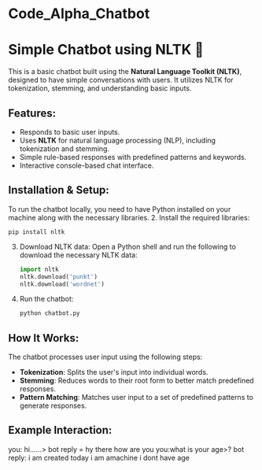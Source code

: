 # Code_Alpha_Chatbot
# Simple Chatbot using NLTK 🤖

This is a basic chatbot built using the **Natural Language Toolkit (NLTK)**, designed to have simple conversations with users. It utilizes NLTK for tokenization, stemming, and understanding basic inputs.

## Features:
- Responds to basic user inputs.
- Uses **NLTK** for natural language processing (NLP), including tokenization and stemming.
- Simple rule-based responses with predefined patterns and keywords.
- Interactive console-based chat interface.

## Installation & Setup:
To run the chatbot locally, you need to have Python installed on your machine along with the necessary libraries.
2. Install the required libraries:
    
    pip install nltk
  

3. Download NLTK data:
    Open a Python shell and run the following to download the necessary NLTK data:
    ```python
    import nltk
    nltk.download('punkt')
    nltk.download('wordnet')
    ```

4. Run the chatbot:
    ```bash
    python chatbot.py
    ```

## How It Works:
The chatbot processes user input using the following steps:
- **Tokenization**: Splits the user's input into individual words.
- **Stemming**: Reduces words to their root form to better match predefined responses.
- **Pattern Matching**: Matches user input to a set of predefined patterns to generate responses.

## Example Interaction:
you: hi......> bot reply = hy there how are you 
you:what is your age>? bot reply: i am created today i am amachine i dont have age 
